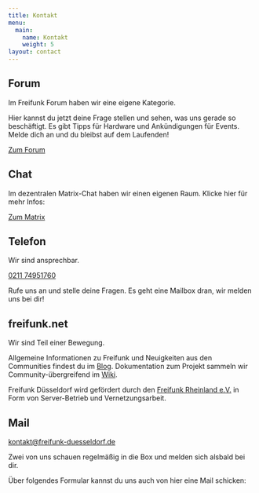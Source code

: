 ```yaml
---
title: Kontakt
menu:
  main:
    name: Kontakt
    weight: 5
layout: contact
---
```


## Forum

Im Freifunk Forum haben wir eine eigene Kategorie.

Hier kannst du jetzt deine Frage stellen und sehen, was uns gerade so beschäftigt. Es gibt Tipps für Hardware und Ankündigungen für Events. Melde dich an und du bleibst auf dem Laufenden!

[Zum Forum](https://forum.freifunk.net/c/community/dusseldorf)

## Chat

Im dezentralen Matrix-Chat haben wir einen eigenen Raum. Klicke hier für mehr Infos:

[Zum Matrix](https://matrix.to/#/#freifunk-duesseldorf:matrix.org)

## Telefon

Wir sind ansprechbar.

[0211 74951760](tel:+4921174951760)

Rufe uns an und stelle deine Fragen. Es geht eine Mailbox dran, wir melden uns bei dir!

## freifunk.net

Wir sind Teil einer Bewegung.

Allgemeine Informationen zu Freifunk und Neuigkeiten aus den Communities findest du im [Blog](https://freifunk.net/). Dokumentation zum Projekt sammeln wir Community-übergreifend im [Wiki](https://wiki.freifunk.net/).

Freifunk Düsseldorf wird gefördert durch den [Freifunk Rheinland e.V.](https://freifunk-rheinland.net/) in Form von Server-Betrieb und Vernetzungsarbeit.

## Mail

[kontakt@freifunk-duesseldorf.de](mailto:kontakt@freifunk-duesseldorf.de)

Zwei von uns schauen regelmäßig in die Box und melden sich alsbald bei dir.

Über folgendes Formular kannst du uns auch von hier eine Mail schicken:

